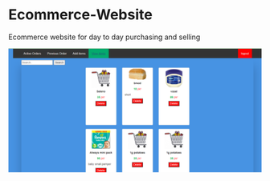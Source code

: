 # Ecommerce-Website

Ecommerce website for day to day purchasing and selling


![Alt text](capture1.png?raw=true "Title")
